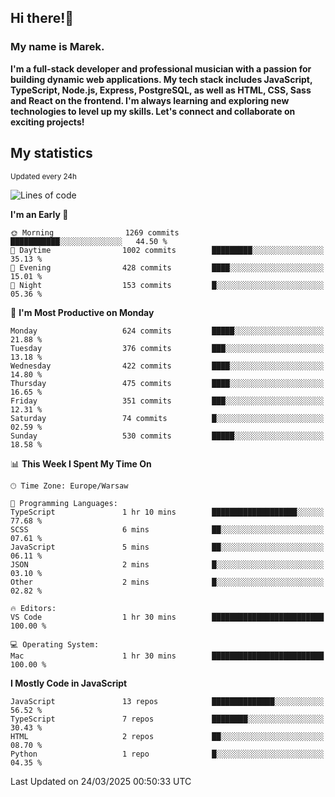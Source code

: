## Hi there!👋 ##
### My name is Marek. ###

**I'm a full-stack developer and professional musician with a passion for building dynamic web applications. My tech stack includes JavaScript, TypeScript, Node.js, Express, PostgreSQL, as well as HTML, CSS, Sass and React on the frontend. I'm always learning and exploring new technologies to level up my skills. Let's connect and collaborate on exciting projects!**

## My statistics ##
<sub>Updated every 24h</sub>
<!--START_SECTION:waka-->
![Lines of code](https://img.shields.io/badge/From%20Hello%20World%20I%27ve%20Written-190.8%20thousand%20lines%20of%20code-blue)

**I'm an Early 🐤** 

```text
🌞 Morning                1269 commits        ███████████░░░░░░░░░░░░░░   44.50 % 
🌆 Daytime                1002 commits        █████████░░░░░░░░░░░░░░░░   35.13 % 
🌃 Evening                428 commits         ████░░░░░░░░░░░░░░░░░░░░░   15.01 % 
🌙 Night                  153 commits         █░░░░░░░░░░░░░░░░░░░░░░░░   05.36 % 
```
📅 **I'm Most Productive on Monday** 

```text
Monday                   624 commits         █████░░░░░░░░░░░░░░░░░░░░   21.88 % 
Tuesday                  376 commits         ███░░░░░░░░░░░░░░░░░░░░░░   13.18 % 
Wednesday                422 commits         ████░░░░░░░░░░░░░░░░░░░░░   14.80 % 
Thursday                 475 commits         ████░░░░░░░░░░░░░░░░░░░░░   16.65 % 
Friday                   351 commits         ███░░░░░░░░░░░░░░░░░░░░░░   12.31 % 
Saturday                 74 commits          █░░░░░░░░░░░░░░░░░░░░░░░░   02.59 % 
Sunday                   530 commits         █████░░░░░░░░░░░░░░░░░░░░   18.58 % 
```


📊 **This Week I Spent My Time On** 

```text
🕑︎ Time Zone: Europe/Warsaw

💬 Programming Languages: 
TypeScript               1 hr 10 mins        ███████████████████░░░░░░   77.68 % 
SCSS                     6 mins              ██░░░░░░░░░░░░░░░░░░░░░░░   07.61 % 
JavaScript               5 mins              ██░░░░░░░░░░░░░░░░░░░░░░░   06.11 % 
JSON                     2 mins              █░░░░░░░░░░░░░░░░░░░░░░░░   03.10 % 
Other                    2 mins              █░░░░░░░░░░░░░░░░░░░░░░░░   02.82 % 

🔥 Editors: 
VS Code                  1 hr 30 mins        █████████████████████████   100.00 % 

💻 Operating System: 
Mac                      1 hr 30 mins        █████████████████████████   100.00 % 
```

**I Mostly Code in JavaScript** 

```text
JavaScript               13 repos            ██████████████░░░░░░░░░░░   56.52 % 
TypeScript               7 repos             ████████░░░░░░░░░░░░░░░░░   30.43 % 
HTML                     2 repos             ██░░░░░░░░░░░░░░░░░░░░░░░   08.70 % 
Python                   1 repo              █░░░░░░░░░░░░░░░░░░░░░░░░   04.35 % 
```




 Last Updated on 24/03/2025 00:50:33 UTC
<!--END_SECTION:waka-->

<!--
**MarekSax/MarekSax** is a ✨ _special_ ✨ repository because its `README.md` (this file) appears on your GitHub profile.

Here are some ideas to get you started:

- 🔭 I’m currently working on ...
- 🌱 I’m currently learning ...
- 👯 I’m looking to collaborate on ...
- 🤔 I’m looking for help with ...
- 💬 Ask me about ...
- 📫 How to reach me: ...
- 😄 Pronouns: ...
- ⚡ Fun fact: ...
-->
